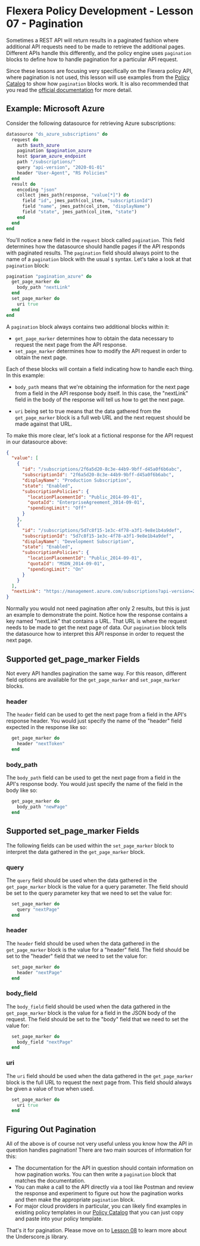 # Flexera Policy Development - Lesson 07 - Pagination

Sometimes a REST API will return results in a paginated fashion where additional API requests need to be made to retrieve the additional pages. Different APIs handle this differently, and the policy engine uses `pagination` blocks to define how to handle pagination for a particular API request.

Since these lessons are focusing very specifically on the Flexera policy API, where pagination is not used, this lesson will use examples from the [Policy Catalog](https://github.com/flexera-public/policy_templates) to show how `pagination` blocks work. It is also recommended that you read the [official documentation](https://docs.flexera.com/flexera/EN/Automation/RetrieveData.htm#automationrefinfo_2830531361_1127423) for more detail.

## Example: Microsoft Azure

Consider the following datasource for retrieving Azure subscriptions:

```ruby
datasource "ds_azure_subscriptions" do
  request do
    auth $auth_azure
    pagination $pagination_azure
    host $param_azure_endpoint
    path "/subscriptions/"
    query "api-version", "2020-01-01"
    header "User-Agent", "RS Policies"
  end
  result do
    encoding "json"
    collect jmes_path(response, "value[*]") do
      field "id", jmes_path(col_item, "subscriptionId")
      field "name", jmes_path(col_item, "displayName")
      field "state", jmes_path(col_item, "state")
    end
  end
end
```

You'll notice a new field in the `request` block called `pagination`. This field determines how the datasource should handle pages if the API responds with paginated results. The `pagination` field should always point to the name of a `pagination` block with the usual `$` syntax. Let's take a look at that `pagination` block:

```ruby
pagination "pagination_azure" do
  get_page_marker do
    body_path "nextLink"
  end
  set_page_marker do
    uri true
  end
end
```

A `pagination` block always contains two additional blocks within it:

* `get_page_marker` determines how to obtain the data necessary to request the next page from the API response.
* `set_page_marker` determines how to modify the API request in order to obtain the next page.

Each of these blocks will contain a field indicating how to handle each thing. In this example:

* `body_path` means that we're obtaining the information for the next page from a field in the API response body itself. In this case, the "nextLink" field in the body of the response will tell us how to get the next page.

* `uri` being set to true means that the data gathered from the `get_page_marker` block is a full web URL and the next request should be made against that URL.

To make this more clear, let's look at a fictional response for the API request in our datasource above:

```json
{
  "value": [
    {
      "id": "/subscriptions/2f6a5d20-8c3e-44b9-9bff-d45a0f6b6abc",
      "subscriptionId": "2f6a5d20-8c3e-44b9-9bff-d45a0f6b6abc",
      "displayName": "Production Subscription",
      "state": "Enabled",
      "subscriptionPolicies": {
        "locationPlacementId": "Public_2014-09-01",
        "quotaId": "EnterpriseAgreement_2014-09-01",
        "spendingLimit": "Off"
      }
    },
    {
      "id": "/subscriptions/5d7c8f15-1e3c-4f78-a3f1-9e8e1b4a9def",
      "subscriptionId": "5d7c8f15-1e3c-4f78-a3f1-9e8e1b4a9def",
      "displayName": "Development Subscription",
      "state": "Enabled",
      "subscriptionPolicies": {
        "locationPlacementId": "Public_2014-09-01",
        "quotaId": "MSDN_2014-09-01",
        "spendingLimit": "On"
      }
    }
  ],
  "nextLink": "https://management.azure.com/subscriptions?api-version=2022-12-01&%24skiptoken=eyJuZXh0UGFnZSI6IjIifQ%3d%3d"
}
```

Normally you would not need pagination after only 2 results, but this is just an example to demonstrate the point. Notice how the response contains a key named "nextLink" that contains a URL. That URL is where the request needs to be made to get the next page of data. Our `pagination` block tells the datasource how to interpret this API response in order to request the next page.

## Supported get_page_marker Fields

Not every API handles pagination the same way. For this reason, different field options are available for the `get_page_marker` and `set_page_marker` blocks.

### header

The `header` field can be used to get the next page from a field in the API's response header. You would just specify the name of the "header" field expected in the response like so:

```ruby
  get_page_marker do
    header "nextToken"
  end
```

### body_path

The `body_path` field can be used to get the next page from a field in the API's response body. You would just specify the name of the field in the body like so:

```ruby
  get_page_marker do
    body_path "newPage"
  end
```

## Supported set_page_marker Fields

The following fields can be used within the `set_page_marker` block to interpret the data gathered in the `get_page_marker` block.

### query

The `query` field should be used when the data gathered in the `get_page_marker` block is the value for a query parameter. The field should be set to the query parameter key that we need to set the value for:

```ruby
  set_page_marker do
    query "nextPage"
  end
```

### header

The `header` field should be used when the data gathered in the `get_page_marker` block is the value for a "header" field. The field should be set to the "header" field that we need to set the value for:

```ruby
  set_page_marker do
    header "nextPage"
  end
```

### body_field

The `body_field` field should be used when the data gathered in the `get_page_marker` block is the value for a field in the JSON body of the request. The field should be set to the "body" field that we need to set the value for:

```ruby
  set_page_marker do
    body_field "nextPage"
  end
```

### uri

The `uri` field should be used when the data gathered in the `get_page_marker` block is the full URL to request the next page from. This field should always be given a value of true when used.

```ruby
  set_page_marker do
    uri true
  end
```

## Figuring Out Pagination

All of the above is of course not very useful unless you know how the API in question handles pagination! There are two main sources of information for this:

* The documentation for the API in question should contain information on how pagination works. You can then write a `pagination` block that matches the documentation.
* You can make a call to the API directly via a tool like Postman and review the response and experiment to figure out how the pagination works and then make the appropriate `pagination` block.
* For major cloud providers in particular, you can likely find examples in existing policy templates in our [Policy Catalog](https://github.com/flexera-public/policy_templates) that you can just copy and paste into your policy template.

That's it for pagination. Please move on to [Lesson 08](https://github.com/flexera-public/policy_engine_training/blob/main/lessons/08_underscore/README.md) to learn more about the Underscore.js library.
